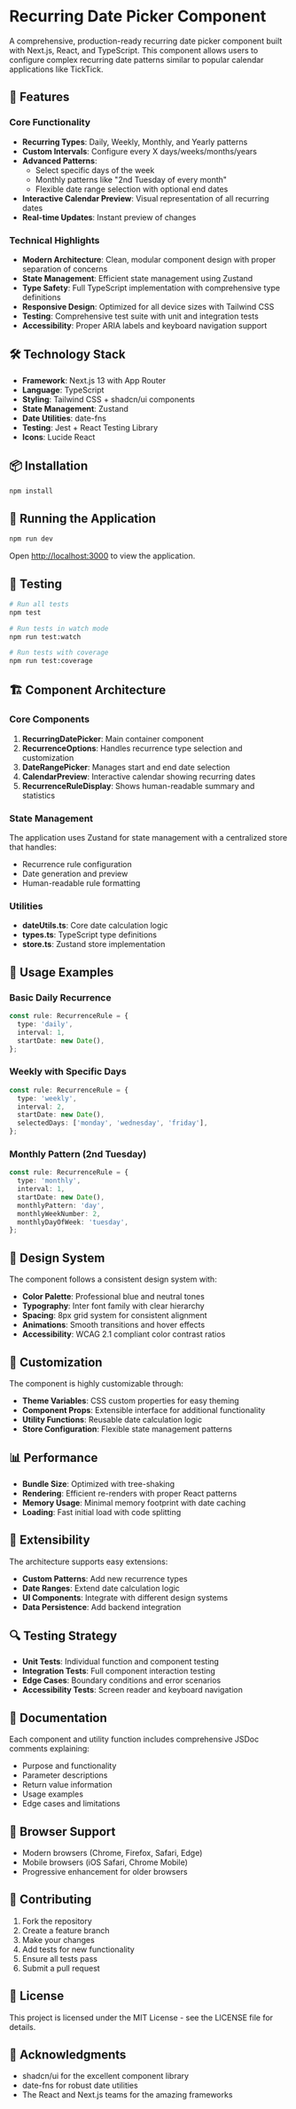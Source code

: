 # Recurring Date Picker Component

A comprehensive, production-ready recurring date picker component built with Next.js, React, and TypeScript. This component allows users to configure complex recurring date patterns similar to popular calendar applications like TickTick.

## 🚀 Features

### Core Functionality
- **Recurring Types**: Daily, Weekly, Monthly, and Yearly patterns
- **Custom Intervals**: Configure every X days/weeks/months/years
- **Advanced Patterns**: 
  - Select specific days of the week
  - Monthly patterns like "2nd Tuesday of every month"
  - Flexible date range selection with optional end dates
- **Interactive Calendar Preview**: Visual representation of all recurring dates
- **Real-time Updates**: Instant preview of changes

### Technical Highlights
- **Modern Architecture**: Clean, modular component design with proper separation of concerns
- **State Management**: Efficient state management using Zustand
- **Type Safety**: Full TypeScript implementation with comprehensive type definitions
- **Responsive Design**: Optimized for all device sizes with Tailwind CSS
- **Testing**: Comprehensive test suite with unit and integration tests
- **Accessibility**: Proper ARIA labels and keyboard navigation support

## 🛠️ Technology Stack

- **Framework**: Next.js 13 with App Router
- **Language**: TypeScript
- **Styling**: Tailwind CSS + shadcn/ui components
- **State Management**: Zustand
- **Date Utilities**: date-fns
- **Testing**: Jest + React Testing Library
- **Icons**: Lucide React

## 📦 Installation

```bash
npm install
```

## 🏃 Running the Application

```bash
npm run dev
```

Open [http://localhost:3000](http://localhost:3000) to view the application.

## 🧪 Testing

```bash
# Run all tests
npm test

# Run tests in watch mode
npm run test:watch

# Run tests with coverage
npm run test:coverage
```

## 🏗️ Component Architecture

### Core Components

1. **RecurringDatePicker**: Main container component
2. **RecurrenceOptions**: Handles recurrence type selection and customization
3. **DateRangePicker**: Manages start and end date selection
4. **CalendarPreview**: Interactive calendar showing recurring dates
5. **RecurrenceRuleDisplay**: Shows human-readable summary and statistics

### State Management

The application uses Zustand for state management with a centralized store that handles:
- Recurrence rule configuration
- Date generation and preview
- Human-readable rule formatting

### Utilities

- **dateUtils.ts**: Core date calculation logic
- **types.ts**: TypeScript type definitions
- **store.ts**: Zustand store implementation

## 🎯 Usage Examples

### Basic Daily Recurrence
```typescript
const rule: RecurrenceRule = {
  type: 'daily',
  interval: 1,
  startDate: new Date(),
};
```

### Weekly with Specific Days
```typescript
const rule: RecurrenceRule = {
  type: 'weekly',
  interval: 2,
  startDate: new Date(),
  selectedDays: ['monday', 'wednesday', 'friday'],
};
```

### Monthly Pattern (2nd Tuesday)
```typescript
const rule: RecurrenceRule = {
  type: 'monthly',
  interval: 1,
  startDate: new Date(),
  monthlyPattern: 'day',
  monthlyWeekNumber: 2,
  monthlyDayOfWeek: 'tuesday',
};
```

## 🎨 Design System

The component follows a consistent design system with:
- **Color Palette**: Professional blue and neutral tones
- **Typography**: Inter font family with clear hierarchy
- **Spacing**: 8px grid system for consistent alignment
- **Animations**: Smooth transitions and hover effects
- **Accessibility**: WCAG 2.1 compliant color contrast ratios

## 🔧 Customization

The component is highly customizable through:
- **Theme Variables**: CSS custom properties for easy theming
- **Component Props**: Extensible interface for additional functionality
- **Utility Functions**: Reusable date calculation logic
- **Store Configuration**: Flexible state management patterns

## 📊 Performance

- **Bundle Size**: Optimized with tree-shaking
- **Rendering**: Efficient re-renders with proper React patterns
- **Memory Usage**: Minimal memory footprint with date caching
- **Loading**: Fast initial load with code splitting

## 🧩 Extensibility

The architecture supports easy extensions:
- **Custom Patterns**: Add new recurrence types
- **Date Ranges**: Extend date calculation logic
- **UI Components**: Integrate with different design systems
- **Data Persistence**: Add backend integration

## 🔍 Testing Strategy

- **Unit Tests**: Individual function and component testing
- **Integration Tests**: Full component interaction testing
- **Edge Cases**: Boundary conditions and error scenarios
- **Accessibility Tests**: Screen reader and keyboard navigation

## 📝 Documentation

Each component and utility function includes comprehensive JSDoc comments explaining:
- Purpose and functionality
- Parameter descriptions
- Return value information
- Usage examples
- Edge cases and limitations

## 🚦 Browser Support

- Modern browsers (Chrome, Firefox, Safari, Edge)
- Mobile browsers (iOS Safari, Chrome Mobile)
- Progressive enhancement for older browsers

## 🤝 Contributing

1. Fork the repository
2. Create a feature branch
3. Make your changes
4. Add tests for new functionality
5. Ensure all tests pass
6. Submit a pull request

## 📄 License

This project is licensed under the MIT License - see the LICENSE file for details.

## 🙏 Acknowledgments

- shadcn/ui for the excellent component library
- date-fns for robust date utilities
- The React and Next.js teams for the amazing frameworks